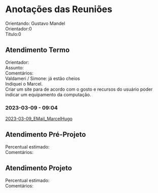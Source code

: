 # Anotações das Reuniões

Orientando: Gustavo Mandel  
Orientador:0  
Título:0

## Atendimento Termo

Orientador:  
Assunto:  
Comentários:  
Valdameri / Simone: já estão cheios  
Indiquei o Marcel.  
Criar um site para de acordo com o gosto e recursos do usuário poder indicar um equipamento da computação.  

### 2023-03-09 - 09:04

[2023-03-09_EMail_MarcelHugo](2023-03-09_EMail_MarcelHugo.pdf)  

## Atendimento Pré-Projeto

Percentual estimado:  
Comentários:  

## Atendimento Projeto

Percentual estimado:  
Comentários:  
